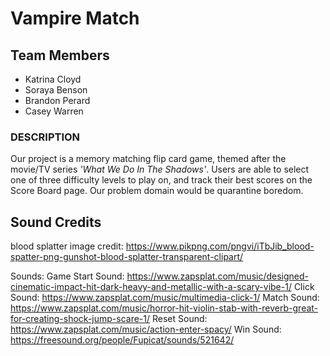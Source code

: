 # Vampire Match
## Team Members
- Katrina Cloyd
- Soraya Benson
- Brandon Perard
- Casey Warren

### DESCRIPTION
Our project is a memory matching flip card game, themed after the movie/TV series *'What We Do In The Shadows'*. Users are able to select one of three difficulty levels to play on, and track their best scores on the Score Board page. 
Our problem domain would be quarantine boredom.








## Sound Credits
blood splatter image credit:
https://www.pikpng.com/pngvi/iTbJib_blood-spatter-png-gunshot-blood-splatter-transparent-clipart/

Sounds:
Game Start Sound:
https://www.zapsplat.com/music/designed-cinematic-impact-hit-dark-heavy-and-metallic-with-a-scary-vibe-1/
Click Sound:
https://www.zapsplat.com/music/multimedia-click-1/
Match Sound:
https://www.zapsplat.com/music/horror-hit-violin-stab-with-reverb-great-for-creating-shock-jump-scare-1/
Reset Sound:
https://www.zapsplat.com/music/action-enter-spacy/
Win Sound:
https://freesound.org/people/Fupicat/sounds/521642/

